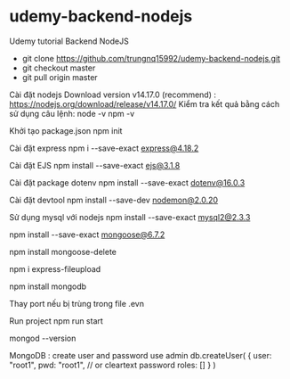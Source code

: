 # udemy-backend-nodejs

Udemy tutorial Backend NodeJS

- git clone https://github.com/trungnq15992/udemy-backend-nodejs.git
- git checkout master
- git pull origin master

Cài đặt nodejs
Download version v14.17.0 (recommend) : https://nodejs.org/download/release/v14.17.0/
Kiểm tra kết quả bằng cách sử dụng câu lệnh:
node -v
npm -v

Khởi tạo package.json npm init

Cài đặt express 
npm i --save-exact express@4.18.2

Cài đặt EJS 
npm install --save-exact ejs@3.1.8

Cài đặt package dotenv 
npm install --save-exact dotenv@16.0.3

Cài đặt devtool 
npm install --save-dev nodemon@2.0.20

Sử dụng mysql với nodejs 
npm install --save-exact mysql2@2.3.3

npm install --save-exact mongoose@6.7.2

npm install mongoose-delete

npm i express-fileupload

npm install mongodb


Thay port nếu bị trùng trong file .evn

Run project
npm run start

mongod --version

MongoDB : create user and password
use admin
db.createUser(
{
user: "root1",
pwd: "root1", // or cleartext password
roles: []
}
)
